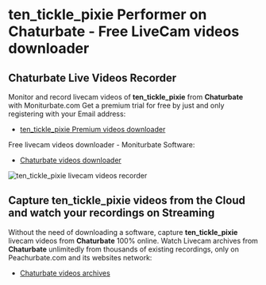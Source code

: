 # ten_tickle_pixie Performer on Chaturbate - Free LiveCam videos downloader

## Chaturbate Live Videos Recorder

Monitor and record livecam videos of **ten_tickle_pixie** from **Chaturbate** with Moniturbate.com
Get a premium trial for free by just and only registering with your Email address:
* [ten_tickle_pixie Premium videos downloader](https://moniturbate.com/request-demo-licence-key.html)

Free livecam videos downloader - Moniturbate Software:
* [Chaturbate videos downloader](https://moniturbate.com/moniturbate-download-software.html)

![ten_tickle_pixie livecam videos recorder](https://peachurnet.com/templates/moniturbate-software.png)


## Capture ten_tickle_pixie videos from the Cloud and watch your recordings on Streaming

Without the need of downloading a software, capture **ten_tickle_pixie** livecam videos from **Chaturbate** 100% online.
Watch Livecam archives from **Chaturbate** unlimitedly from thousands of existing recordings, only on Peachurbate.com and its websites network:
* [Chaturbate videos archives](https://peachurnet.com/)
